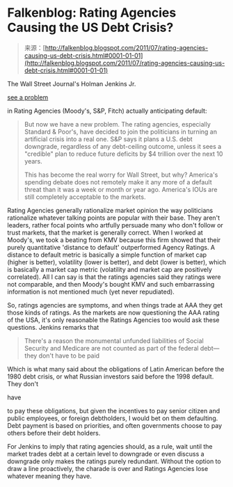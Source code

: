 <!--yml
category: 未分类
date: 2024-05-12 20:48:50
-->

# Falkenblog: Rating Agencies Causing the US Debt Crisis?

> 来源：[http://falkenblog.blogspot.com/2011/07/rating-agencies-causing-us-debt-crisis.html#0001-01-01](http://falkenblog.blogspot.com/2011/07/rating-agencies-causing-us-debt-crisis.html#0001-01-01)

The Wall Street Journal's Holman Jenkins Jr.

[see a problem](http://online.wsj.com/article/SB10001424053111903591104576469923832521268.html)

in Rating Agencies (Moody's, S&P, Fitch) actually anticipating default:

> But now we have a new problem. The rating agencies, especially Standard & Poor's, have decided to join the politicians in turning an artificial crisis into a real one. S&P says it plans a U.S. debt downgrade, regardless of any debt-ceiling outcome, unless it sees a "credible" plan to reduce future deficits by $4 trillion over the next 10 years.
> 
> This has become the real worry for Wall Street, but why? America's spending debate does not remotely make it any more of a default threat than it was a week or month or year ago. America's IOUs are still completely acceptable to the markets.

Rating Agencies generally rationalize market opinion the way politicians rationalize whatever talking points are popular with their base. They aren't leaders, rather focal points who artfully persuade many who don't follow or trust markets, that the market is generally correct. When I worked at Moody's, we took a beating from KMV because this firm showed that their purely quantitative 'distance to default' outperformed Agency Ratings. A distance to default metric is basically a simple function of market cap (higher is better), volatility (lower is better), and debt (lower is better), which is basically a market cap metric (volatility and market cap are positively correlated). All I can say is that the ratings agencies said they ratings were not comparable, and then Moody's bought KMV and such embarrassing information is not mentioned much (yet never repudiated).

So, ratings agencies are symptoms, and when things trade at AAA they get those kinds of ratings. As the markets are now questioning the AAA rating of the USA, it's only reasonable the Ratings Agencies too would ask these questions. Jenkins remarks that

> There's a reason the monumental unfunded liabilities of Social Security and Medicare are not counted as part of the federal debt—they don't have to be paid

Which is what many said about the obligations of Latin American before the 1980 debt crisis, or what Russian investors said before the 1998 default. They don't

have

to pay these obligations, but given the incentives to pay senior citizen and public employees, or foreign debtholders, I would bet on them defaulting. Debt payment is based on priorities, and often governments choose to pay others before their debt holders.

For Jenkins to imply that rating agencies should, as a rule, wait until the market trades debt at a certain level to downgrade or even discuss a downgrade only makes the ratings purely redundant. Without the option to draw a line proactively, the charade is over and Ratings Agencies lose whatever meaning they have.